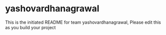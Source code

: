 # yashovardhanagrawal
This is the initiated README for team yashovardhanagrawal, Please edit this as you build your project
